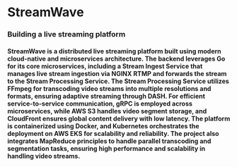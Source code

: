 # StreamWave 

### Building a live streaming platform

#### StreamWave is a distributed live streaming platform built using modern cloud-native and microservices architecture. The backend leverages Go for its core microservices, including a Stream Ingest Service that manages live stream ingestion via NGINX RTMP and forwards the stream to the Stream Processing Service. The Stream Processing Service utilizes FFmpeg for transcoding video streams into multiple resolutions and formats, ensuring adaptive streaming through DASH. For efficient service-to-service communication, gRPC is employed across microservices, while AWS S3 handles video segment storage, and CloudFront ensures global content delivery with low latency. The platform is containerized using Docker, and Kubernetes orchestrates the deployment on AWS EKS for scalability and reliability. The project also integrates MapReduce principles to handle parallel transcoding and segmentation tasks, ensuring high performance and scalability in handling video streams.